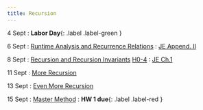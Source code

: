 ```yaml
---
title: Recursion 
---
```


4 Sept
: **Labor Day**{: .label .label-green }

6 Sept
: [Runtime Analysis and Recurrence Relations](https://msu.github.io/csci-432-fall2023/assets/pdfs/09-06_notes.pdf)
   : [JE Append. II](https://jeffe.cs.illinois.edu/teaching/algorithms/book/99-recurrences.pdf) 

8 Sept
: [Recursion and Recursion Invariants](https://msu.github.io/csci-432-fall2023/assets/pdfs/09-08_notes.pdf)
  [H0-4](https://msu.github.io/csci-432-fall2023/assets/pdfs/09-08_recur-inv.pdf)
   : [JE Ch.1](https://jeffe.cs.illinois.edu/teaching/algorithms/book/01-recursion.pdf) 

11 Sept
: [More Recursion](https://msu.github.io/csci-432-fall2023/assets/pdfs/09-11_notes.pdf)

13 Sept
: [Even More Recursion](https://msu.github.io/csci-432-fall2023/assets/pdfs/09-13_notes.pdf)

15 Sept
: [Master Method](https://msu.github.io/csci-432-fall2023/assets/pdfs/09-15_notes.pdf)
: **HW 1 due**{: .label .label-red }
